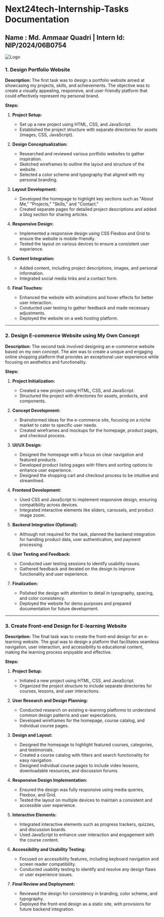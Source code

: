 # Next24tech-Internship-Tasks Documentation

## Name : Md. Ammaar Quadri | Intern Id: NIP/2024/06B0754

![Logo](https://github.com/maq765/Next24tech-Internship-Tasks/blob/main/logo.jpg)

### 1. Design Portfolio Website

**Description:**
The first task was to design a portfolio website aimed at showcasing my projects, skills, and achievements. The objective was to create a visually appealing, responsive, and user-friendly platform that could effectively represent my personal brand.

**Steps:**

1. **Project Setup:**
   - Set up a new project using HTML, CSS, and JavaScript.
   - Established the project structure with separate directories for assets (images, CSS, JavaScript).

2. **Design Conceptualization:**
   - Researched and reviewed various portfolio websites to gather inspiration.
   - Sketched wireframes to outline the layout and structure of the website.
   - Selected a color scheme and typography that aligned with my personal branding.

3. **Layout Development:**
   - Developed the homepage to highlight key sections such as "About Me," "Projects," "Skills," and "Contact."
   - Created separate pages for detailed project descriptions and added a blog section for sharing articles.

4. **Responsive Design:**
   - Implemented a responsive design using CSS Flexbox and Grid to ensure the website is mobile-friendly.
   - Tested the layout on various devices to ensure a consistent user experience.

5. **Content Integration:**
   - Added content, including project descriptions, images, and personal information.
   - Integrated social media links and a contact form.

6. **Final Touches:**
   - Enhanced the website with animations and hover effects for better user interaction.
   - Conducted user testing to gather feedback and made necessary adjustments.
   - Deployed the website on a web hosting platform.

---

### 2. Design E-commerce Website using My Own Concept

**Description:**
The second task involved designing an e-commerce website based on my own concept. The aim was to create a unique and engaging online shopping platform that provides an exceptional user experience while focusing on aesthetics and functionality.

**Steps:**

1. **Project Initialization:**
   - Created a new project using HTML, CSS, and JavaScript.
   - Structured the project with directories for assets, products, and components.

2. **Concept Development:**
   - Brainstormed ideas for the e-commerce site, focusing on a niche market to cater to specific user needs.
   - Created wireframes and mockups for the homepage, product pages, and checkout process.

3. **UI/UX Design:**
   - Designed the homepage with a focus on clear navigation and featured products.
   - Developed product listing pages with filters and sorting options to enhance user experience.
   - Designed the shopping cart and checkout process to be intuitive and streamlined.

4. **Frontend Development:**
   - Used CSS and JavaScript to implement responsive design, ensuring compatibility across devices.
   - Integrated interactive elements like sliders, carousels, and product image zoom.

5. **Backend Integration (Optional):**
   - Although not required for the task, planned the backend integration for handling product data, user authentication, and payment processing.

6. **User Testing and Feedback:**
   - Conducted user testing sessions to identify usability issues.
   - Gathered feedback and iterated on the design to improve functionality and user experience.

7. **Finalization:**
   - Polished the design with attention to detail in typography, spacing, and color consistency.
   - Deployed the website for demo purposes and prepared documentation for future development.

---

### 3. Create Front-end Design for E-learning Website

**Description:**
The final task was to create the front-end design for an e-learning website. The goal was to design a platform that facilitates seamless navigation, user interaction, and accessibility to educational content, making the learning process enjoyable and effective.

**Steps:**

1. **Project Setup:**
   - Initiated a new project using HTML, CSS, and JavaScript.
   - Organized the project structure to include separate directories for courses, lessons, and user interactions.

2. **User Research and Design Planning:**
   - Conducted research on existing e-learning platforms to understand common design patterns and user expectations.
   - Developed wireframes for the homepage, course catalog, and individual course pages.

3. **Design and Layout:**
   - Designed the homepage to highlight featured courses, categories, and testimonials.
   - Created a course catalog with filters and search functionality for easy navigation.
   - Designed individual course pages to include video lessons, downloadable resources, and discussion forums.

4. **Responsive Design Implementation:**
   - Ensured the design was fully responsive using media queries, Flexbox, and Grid.
   - Tested the layout on multiple devices to maintain a consistent and accessible user experience.

5. **Interactive Elements:**
   - Integrated interactive elements such as progress trackers, quizzes, and discussion boards.
   - Used JavaScript to enhance user interaction and engagement with the course content.

6. **Accessibility and Usability Testing:**
   - Focused on accessibility features, including keyboard navigation and screen reader compatibility.
   - Conducted usability testing to identify and resolve any design flaws or user experience issues.

7. **Final Review and Deployment:**
   - Reviewed the design for consistency in branding, color scheme, and typography.
   - Deployed the front-end design as a static site, with provisions for future backend integration.
